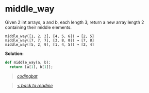 # middle_way

Given 2 int arrays, a and b, each length 3, return a new array length 2 containing their middle elements.

```
middle_way([1, 2, 3], [4, 5, 6]) → [2, 5]
middle_way([7, 7, 7], [3, 8, 0]) → [7, 8]
middle_way([5, 2, 9], [1, 4, 5]) → [2, 4]
```

**Solution:**

```python
def middle_way(a, b):
  return [a[1], b[1]];
```

> _[codingbat](https://codingbat.com/prob/p171011)_

> [< _back to readme_](FINDREPLACEREADME)
